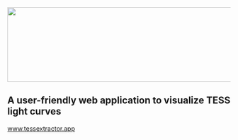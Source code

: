 <img src="https://user-images.githubusercontent.com/15573863/184281897-1da048fb-4627-4c02-b25f-3ad6c2841df1.png" width="582" Height="169"/>

## A user-friendly web application to visualize TESS light curves

www.tessextractor.app
